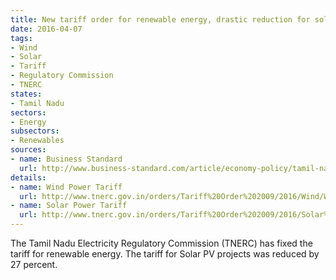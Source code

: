 ```yaml
---
title: New tariff order for renewable energy, drastic reduction for solar PV
date: 2016-04-07
tags:
- Wind
- Solar
- Tariff
- Regulatory Commission
- TNERC
states:
- Tamil Nadu
sectors:
- Energy
subsectors:
- Renewables
sources:
- name: Business Standard
  url: http://www.business-standard.com/article/economy-policy/tamil-nadu-hikes-tariff-for-wind-power-slashes-it-for-solar-power-116040400225_1.html
details:
- name: Wind Power Tariff
  url: http://www.tnerc.gov.in/orders/Tariff%20Order%202009/2016/Wind/Wind%20-%203%20of%202016.pdf
- name: Solar Power Tariff
  url: http://www.tnerc.gov.in/orders/Tariff%20Order%202009/2016/Solar%202016/Solar%20Order%20-%202%20of%202016.pdf
---
```


The Tamil Nadu Electricity Regulatory Commission (TNERC) has fixed the tariff for renewable energy. The tariff for Solar PV projects was reduced by 27 percent.
